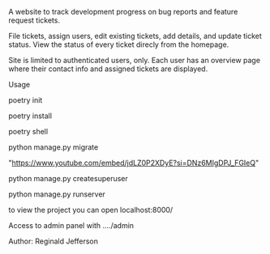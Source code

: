 A website to track development progress on bug reports and feature request tickets.

File tickets, assign users, edit existing tickets, add details, and update ticket status. View the status of every ticket direcly from the homepage.

Site is limited to authenticated users, only. Each user has an overview page where their contact info and assigned tickets are displayed.

Usage

poetry init 

poetry install

poetry shell

python manage.py migrate


"https://www.youtube.com/embed/jdLZ0P2XDyE?si=DNz6MIgDPJ_FGIeQ" 



python manage.py createsuperuser

python manage.py runserver

to view the project you can open localhost:8000/

Access to admin panel with ..../admin

Author: Reginald Jefferson
